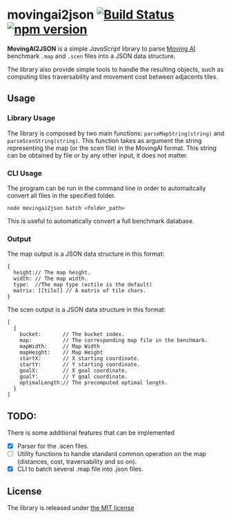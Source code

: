 # movingai2json [![Build Status](https://travis-ci.org/THeK3nger/movingai2json.svg)](https://travis-ci.org/THeK3nger/movingai2json) [![npm version](https://badge.fury.io/js/movingai2json.svg)](http://badge.fury.io/js/movingai2json)

**MovingAI2JSON** is a simple *JavaScript* library to parse [Moving AI][2]
benchmark `.map` and `.scen` files into a JSON data structure.

The library also provide simple tools to handle the resulting objects, such as
computing tiles traversability and movement cost between adjacents tiles.


## Usage

### Library Usage

The library is composed by two main functions: `parseMapString(string)` and `parseScenString(string)`. This function takes as argument the string representing the map (or the scen file) in the MovingAI format. This string can be obtained by file or by any other input, it does not matter.

### CLI Usage

The program can be run in the command line in order to automaitcally convert all files in the specified folder.

    node movingai2json batch <folder_path>

This is useful to automatically convert a full benchmark database.

### Output

The map output is a JSON data structure in this format:

    {
      height:// The map height.
      width: // The map width.
      type:  //The map type (octile is the default)
      matrix: [[tile]] // A matrix of tile chars.
    }

The scen output is a JSON data structure in this format:

    [
      {
        bucket:       // The bucket index.
        map:          // The corresponding map file in the benchmark.
        mapWidth:     // Map Width
        mapHeight:    // Map Height
        startX:       // X starting coordinate.
        startY:       // Y starting coordinate.
        goalX:        // X goal coordinate.
        goalY:        // Y goal coordinate.
        optimalLength:// The precomputed optimal length.
      }
    ]

## TODO:

There is some additional features that can be implemented

 - [x] Parser for the .scen files.
 - [ ] Utility functions to handle standard common operation on the map (distances, cost, traversability and so on).
 - [x] CLI to batch several .map file into .json files.

## License

The library is released under [the MIT license][1]

 [1]: LICENSE
 [2]: http://movingai.com/
